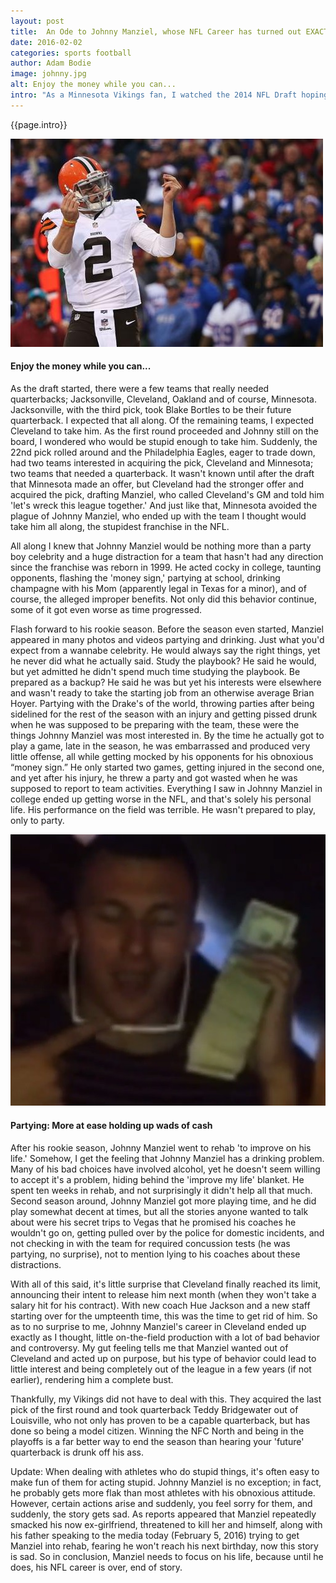 ```yaml
---
layout: post
title:  An Ode to Johnny Manziel, whose NFL Career has turned out EXACTLY how I thought it would
date: 2016-02-02
categories: sports football
author: Adam Bodie
image: johnny.jpg
alt: Enjoy the money while you can...
intro: "As a Minnesota Vikings fan, I watched the 2014 NFL Draft hoping for two things. One was that the Vikings would take a quarterback that would be their franchise quarterback, and the other was that they wouldn't wind up with Heisman winning Quarterback Johnny Manziel. The Vikings needed a quarterback, but Johnny Manziel was not only a terrible fit for the Vikings, but he was and is to this day, a party boy who wants to be a celebrity with little focus on the game."
---
```


<div class="article">
<p>{{page.intro}}</p>

<div class="blog-pic">
		<img src="/img/johnny.jpg" data-toggle="tooltip" title="Enjoy the money while you can..." class="image block img-responsive">
	<h4>Enjoy the money while you can...</h4>
</div>

<p>As the draft started, there were a few teams that really needed quarterbacks; Jacksonville, Cleveland, Oakland and of course, Minnesota.  Jacksonville, with the third pick, took Blake Bortles to be their future quarterback.  I expected that all along.  Of the remaining teams, I expected Cleveland to take him.  As the first round proceeded and Johnny still on the board, I wondered who would be stupid enough to take him.  Suddenly, the 22nd pick rolled around and the Philadelphia Eagles, eager to trade down, had two teams interested in acquiring the pick, Cleveland and Minnesota; two teams that needed a quarterback.  It wasn't known until after the draft that Minnesota made an offer, but Cleveland had the stronger offer and acquired the pick, drafting Manziel, who called Cleveland's GM and told him 'let's wreck this league together.'  And just like that, Minnesota avoided the plague of Johnny Manziel, who ended up with the team I thought would take him all along, the stupidest franchise in the NFL.</p>

<p>All along I knew that Johnny Manziel would be nothing more than a party boy celebrity and a huge distraction for a team that hasn't had any direction since the franchise was reborn in 1999.  He acted cocky in college, taunting opponents, flashing the 'money sign,' partying at school, drinking champagne with his Mom (apparently legal in Texas for a minor), and of course, the alleged improper benefits.  Not only did this behavior continue, some of it got even worse as time progressed.</p>

<p>Flash forward to his rookie season.  Before the season even started, Manziel appeared in many photos and videos partying and drinking.  Just what you'd expect from a wannabe celebrity.  He would always say the right things, yet he never did what he actually said.  Study the playbook?  He said he would, but yet admitted he didn't spend much time studying the playbook.  Be prepared as a backup?  He said he was but yet his interests were elsewhere and wasn't ready to take the starting job from an otherwise average Brian Hoyer.  Partying with the Drake's of the world, throwing parties after being sidelined for the rest of the season with an injury and getting pissed drunk when he was supposed to be preparing with the team, these were the things Johnny Manziel was most interested in.  By the time he actually got to play a game, late in the season, he was embarrassed and produced very little offense, all while getting mocked by his opponents for his obnoxious “money sign.”  He only started two games, getting injured in the second one, and yet after his injury, he threw a party and got wasted when he was supposed to report to team activities.  Everything I saw in Johnny Manziel in college ended up getting worse in the NFL, and that's solely his personal life.  His performance on the field was terrible.  He wasn't prepared to play, only to party.</p>

<div class="blog-pic">
		<img src="/img/manziel.jpg" data-toggle="tooltip" title="Partying: More at ease holding up wads of cash" class="image block img-responsive">
	<h4>Partying: More at ease holding up wads of cash</h4>
</div>

<p>After his rookie season, Johnny Manziel went to rehab 'to improve on his life.'  Somehow, I get the feeling that Johnny Manziel has a drinking problem.  Many of his bad choices have involved alcohol, yet he doesn't seem willing to accept it's a problem, hiding behind the 'improve my life' blanket.  He spent ten weeks in rehab,  and not surprisingly it didn't help all that much.  Second season around, Johnny Manziel got more playing time, and he did play somewhat decent at times, but all the stories anyone wanted to talk about were his secret trips to Vegas that he promised his coaches he wouldn't go on, getting pulled over by the police for domestic incidents, and not checking in with the team for required concussion tests (he was partying, no surprise), not to mention lying to his coaches about these distractions.</p>

<p>With all of this said, it's little surprise that Cleveland finally reached its limit, announcing their intent to release him next month (when they won't take a salary hit for his contract).  With new coach Hue Jackson and a new staff starting over for the umpteenth time, this was the time to get rid of him.  So as to no surprise to me, Johnny Manziel's career in Cleveland ended up exactly as I thought, little on-the-field production with a lot of bad behavior and controversy.  My gut feeling tells me that Manziel wanted out of Cleveland and acted up on purpose, but his type of behavior could lead to little interest and being completely out of the league in a few years (if not earlier), rendering him a complete bust.</p>

<p>Thankfully, my Vikings did not have to deal with this.  They acquired the last pick of the first round and took quarterback Teddy Bridgewater out of Louisville, who not only has proven to be a capable quarterback, but has done so being a model citizen.  Winning the NFC North and being in the playoffs is a far better way to end the season than hearing your 'future' quarterback is drunk off his ass.</p>

<p>Update: When dealing with athletes who do stupid things, it's often easy to make fun of them for acting stupid.  Johnny Manziel is no exception; in fact, he probably gets more flak than most athletes with his obnoxious attitude.  However, certain actions arise and suddenly, you feel sorry for them, and suddenly, the story gets sad.  As reports appeared that Manziel repeatedly smacked his now ex-girlfriend, threatened to kill her and himself, along with his father speaking to the media today (February 5, 2016) trying to get Manziel into rehab, fearing he won't reach his next birthday, now this story is sad.  So in conclusion, Manziel needs to focus on his life, because until he does, his NFL career is over, end of story.</p>

</div>
